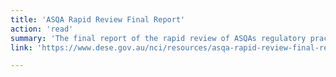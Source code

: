 ```yaml
---
title: 'ASQA Rapid Review Final Report'
action: 'read'
summary: 'The final report of the rapid review of ASQAs regulatory practices, governance and culture'
link: 'https://www.dese.gov.au/nci/resources/asqa-rapid-review-final-report'

---
```





